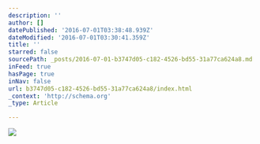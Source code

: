 ```yaml
---
description: ''
author: []
datePublished: '2016-07-01T03:38:48.939Z'
dateModified: '2016-07-01T03:30:41.359Z'
title: ''
starred: false
sourcePath: _posts/2016-07-01-b3747d05-c182-4526-bd55-31a77ca624a8.md
inFeed: true
hasPage: true
inNav: false
url: b3747d05-c182-4526-bd55-31a77ca624a8/index.html
_context: 'http://schema.org'
_type: Article

---
```

![](https://the-grid-user-content.s3-us-west-2.amazonaws.com/07115238-4a72-41de-9fc1-a84911ed1a2c.jpg)